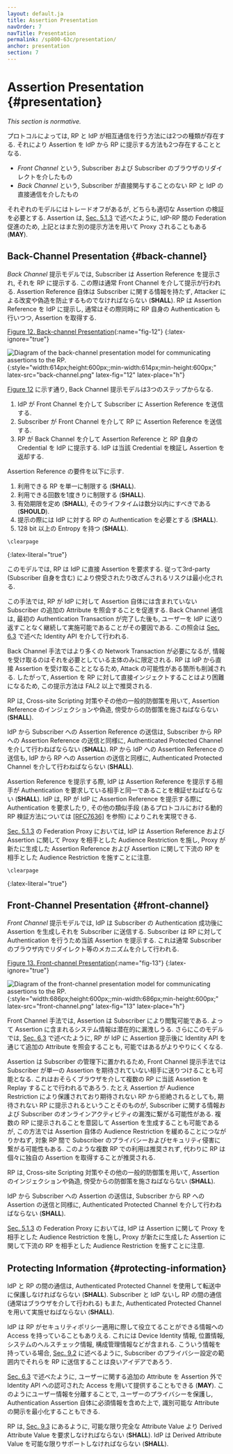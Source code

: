 ```yaml
---
layout: default.ja
title: Assertion Presentation
navOrder: 7
navTitle: Presentation
permalink: /sp800-63c/presentation/
anchor: presentation
section: 7
---
```


# Assertion Presentation {#presentation}

*This section is normative.*

<!--
 Depending on the specifics of the protocol, the RP and the IdP communicate with each other in two ways, which lends to two different ways in which an assertion can be passed from the IdP to the RP:
-->

プロトコルによっては, RP と IdP が相互通信を行う方法には2つの種類が存在する.
それにより Assertion を IdP から RP に提示する方法も2つ存在することとなる.

<!--
 - The *front channel*, through redirects involving the subscriber and the subscriber's browser; or
 - The *back channel*, through a direct connection between the RP and IdP, not involving the subscriber directly.
-->

- *Front Channel* という, Subscriber および Subscriber のブラウザのリダイレクトを介したもの
- *Back Channel* という, Subscriber が直接関与することのない RP と IdP の直接通信を介したもの

<!--
There are tradeoffs with each model, but each requires the proper validation of the assertion. Assertions **MAY** also be proxied to facilitate federation between IdPs and RPs using different presentation methods, as discussed in detail in [Sec. 5.1.3](sec5_federation.md#proxied).
-->

それぞれのモデルにはトレードオフがあるが, どちらも適切な Assertion の検証を必要とする.
Assertion は, [Sec. 5.1.3](sec5_federation.ja.mdmd#proxied) で述べたように, IdP-RP 間の Federation 促進のため, 上記とはまた別の提示方法を用いて Proxy されることもある (**MAY**).

## Back-Channel Presentation {#back-channel}

<!--
In the *back-channel* presentation model, the subscriber is given an assertion reference to present to the RP, generally through the front channel. The assertion reference itself contains no information about the subscriber and **SHALL** be resistant to tampering and fabrication by an attacker. The RP presents the assertion reference to the IdP, usually along with authentication of the RP itself, to fetch the assertion.
-->

*Back Channel* 提示モデルでは, Subscriber は Assertion Reference を提示され, それを RP に提示する. この際は通常 Front Channel を介して提示が行われる.
Assertion Reference 自体は Subscriber に関する情報を持たず, Attacker による改変や偽造を防止するものでなければならない (**SHALL**).
RP は Assertion Reference を IdP に提示し, 通常はその際同時に RP 自身の Authentication も行いつつ, Assertion を取得する.

[Figure 12. Back-channel Presentation](sec7_presentation.md#fig-63cSec7-Figure1){:name="fig-12"}
{:latex-ignore="true"}

![Diagram of the back-channel presentation model for communicating assertions to the RP.]({{site.baseurl}}/{{page.collection}}/media/back-channel.png 'Back-channel Presentation'){:style="width:614px;height:600px;;min-width:614px;min-height:600px;" latex-src="back-channel.png" latex-fig="12" latex-place="h"}

<!--
As shown in [Figure 12](sec7_presentation.md#fig-12), the back-channel presentation model consists of three steps:
-->

[Figure 12](sec7_presentation.ja.md#fig-12) に示す通り, Back Channel 提示モデルは3つのステップからなる.

<!--
1. The IdP sends an assertion reference to the subscriber through the front channel.
2. The subscriber sends the assertion reference to the RP through the front channel.
3. The RP presents the assertion reference and its RP credentials to the IdP through the back channel. The IdP validates the credentials and returns the assertion.
-->

1. IdP が Front Channel を介して Subscriber に Assertion Reference を送信する.
2. Subscriber が Front Channel を介して RP に Assertion Reference を送信する.
3. RP が Back Channel を介して Assertion Reference と RP 自身の Credential を IdP に提示する. IdP は当該 Credential を検証し Assertion を返却する.

<!--
The assertion reference:
-->

Assertion Reference の要件を以下に示す.

<!--
 1. **SHALL** be limited to use by a single RP.
 2. **SHALL** be single-use.
 3. **SHALL** be time limited, and **SHOULD** have a lifetime of no more than a small number of minutes in length.
 4. **SHALL** be presented along with authentication of the RP to the IdP.
 5. **SHALL** contain at least 128 bits of entropy.
-->

1. 利用できる RP を単一に制限する (**SHALL**).
2. 利用できる回数を1度きりに制限する (**SHALL**).
3. 有効期限を定め (**SHALL**), そのライフタイムは数分以内にすべきである (**SHOULD**).
4. 提示の際には IdP に対する RP の Authentication を必要とする (**SHALL**).
5. 128 bit 以上の Entropy を持つ (**SHALL**).

~~~
\clearpage
~~~
{:latex-literal="true"}

<!--
In this model, the RP directly requests the assertion from the IdP, minimizing chances of interception and manipulation by a third party (including the subscriber themselves).
-->

このモデルでは, RP は IdP に直接 Assertion を要求する. 従って3rd-party (Subscriber 自身を含む) により傍受されたり改ざんされるリスクは最小化される.

<!--
This method also facilitates the RP querying the IdP for additional attributes about the subscriber not included in the assertion itself, since back-channel communication can continue to occur after the initial authentication transaction has been completed without sending the user back to the IdP. This query occurs using an identity API, as described in [Sec. 6.3](sec6_assertions.md#s-identity-api).
-->

この手法では, RP が IdP に対して Assertion 自体には含まれていない Subscriber の追加の Attribute を照会することを促進する.
Back Channel 通信は, 最初の Authentication Transaction が完了した後も, ユーザーを IdP に送り返すことなく継続して実施可能であることがその要因である.
この照会は [Sec. 6.3](sec6_assertions.ja.md#s-identity-api) で述べた Identity API を介して行われる.

<!--
More network transactions are required in the back-channel method, but the information is limited to only those parties that need it. Since an RP is expecting to get an assertion only from the IdP directly, the attack surface is reduced. Consequently, it is more difficult to inject assertions directly into the RP and this presentation method is recommended for FAL2 and above.
-->

Back Channel 手法ではより多くの Network Transaction が必要になるが, 情報を受け取るのはそれを必要としている主体のみに限定される.
RP は IdP から直接 Assertion を受け取ることとなるため, Attack の可能性がある箇所も削減される.
したがって, Assertion を RP に対して直接インジェクトすることはより困難になるため, この提示方法は FAL2 以上で推奨される.

<!--
The RP **SHALL** protect itself against injection of manufactured or captured assertion references by use of cross-site scripting protection or other accepted techniques.
-->

RP は, Cross-site Scripting 対策やその他の一般的防御策を用いて, Assertion Reference のインジェクションや偽造, 傍受からの防御策を施さねばならない (**SHALL**).

<!--
Conveyance of the assertion reference from the IdP to the subscriber, as well as from the subscriber to the RP, **SHALL** be made over an authenticated protected channel. Conveyance of the assertion reference from the RP to the IdP, as well as the assertion from the IdP to the RP, **SHALL** be made over an authenticated protected channel.
-->

IdP から Subscriber への Assertion Reference の送信は, Subscriber から RP への Assertion Reference の送信と同様に, Authenticated Protected Channel を介して行わねばならない (**SHALL**).
RP から IdP への Assertion Reference の送信も, IdP から RP への Assertion の送信と同様に, Authenticated Protected Channel を介して行わねばならない (**SHALL**).

<!--
When assertion references are presented, the IdP **SHALL** verify that the party presenting the assertion reference is the same party that requested the authentication. The IdP can do this by requiring the RP to authenticate itself when presenting the assertion reference to the IdP or through other similar means (see [[RFC7636]](references.md#ref-RFC7636) for one protocol's method of dynamic RP verification).
-->

Assertion Reference を提示する際, IdP は Assertion Reference を提示する相手が Authentication を要求している相手と同一であることを検証せねばならない (**SHALL**).
IdP は, RP が IdP に Assertion Reference を提示する際に Authentication を要求したり, その他の類似手段 (あるプロトコルにおける動的 RP 検証方法については [[RFC7636]](references.ja.md#ref-RFC7636) を参照) によりこれを実現できる.

<!--
Note that in a federation proxy described in [Sec. 5.1.3](sec5_federation.md#proxied), the IdP audience restricts the assertion reference and assertion to the proxy, and the proxy restricts any newly-created assertion references or assertions to the downstream RP.
-->

[Sec. 5.1.3](sec5_federation.ja.md#proxied) の Federation Proxy においては, IdP は Assertion Reference および Assertion に関して Proxy を相手とした Audience Restriction を施し, Proxy が新たに生成した Assertion Reference および Assertion に関して下流の RP を相手とした Audience Restriction を施すことに注意.

~~~
\clearpage
~~~
{:latex-literal="true"}

## Front-Channel Presentation {#front-channel}

<!--
In the *front-channel* presentation model, the IdP creates an assertion and sends it to the subscriber after successful authentication. The assertion is presented by the subscriber to authenticate to the RP, usually through mechanisms within the subscriber's browser such as redirects.
-->

*Front Channel* 提示モデルでは, IdP は Subscriber の Authentication 成功後に Assertion を生成しそれを Subscriber に送信する.
Subscriber は RP に対して Authentication を行うため当該 Assertion を提示する.
これは通常 Subscriber のブラウザ内でリダイレクト等のメカニズムを介して行われる.

[Figure 13. Front-channel Presentation](sec7_presentation.ja.md#fig-13){:name="fig-13"}
{:latex-ignore="true"}

![Diagram of the front-channel presentation model for communicating assertions to the RP.]({{site.baseurl}}/{{page.collection}}/media/front-channel.png 'Front-channel Presentation'){:style="width:686px;height:600px;;min-width:686px;min-height:600px;" latex-src="front-channel.png" latex-fig="13" latex-place="h"}

<!--
An assertion is visible to the subscriber in the front-channel method, which could potentially cause leakage of system information included in the assertion. Further, it is possible but more awkward in this model for the RP to query the IdP for additional attributes after the presentation of the assertion using an identity API, as described in [Sec. 6.3](sec6_assertions.md#s-identity-api).
-->

Front Channel 手法では, Assertion は Subscriber により閲覧可能である.
よって Assertion に含まれるシステム情報は潜在的に漏洩しうる.
さらにこのモデルでは, [Sec. 6.3](sec6_assertions.ja.md#s-identity-api) で述べたように, RP が IdP に Assertion 提示後に Identity API を通じて追加の Attribute を照会することも, 可能ではあるがよりやりにくくなる.

<!--
Since the assertion is under the subscriber's control, the front-channel presentation method also allows the subscriber to submit a single assertion to unintended parties, perhaps by a browser replaying an assertion at multiple RPs. Even if the assertion is audience-restricted and rejected by unintended RPs, its presentation at unintended RPs could lead to leaking information about the subscriber and their online activities. Though it is possible to intentionally create an assertion designed to be presented to multiple RPs, this method can lead to lax audience restriction of the assertion itself, which in turn could lead to privacy and security breaches for the subscriber across these RPs. Such multi-RP use is not recommended. Instead, RPs are encouraged to fetch their own individual assertions.
-->

Assertion は Subscriber の管理下に置かれるため, Front Channel 提示手法では Subscriber が単一の Assertion を期待されていない相手に送りつけることも可能となる. これはおそらくブラウザを介して複数の RP に当該 Assetion を Replay することで行われるであろう.
たとえ Assertion が Audience Restriction により保護されており期待されない RP から拒絶されるとしても, 期待されない RP に提示されるということそのものが, Subscriber に関する情報および Subscriber のオンラインアクティビティの漏洩に繋がる可能性がある.
複数の RP に提示されることを意図して Assertion を生成することも可能であるが, この方法では Assertion 自体の Audience Restriction を緩めることにつながりかねず, 対象 RP 間で Subscriber のプライバシーおよびセキュリティ侵害に繋がる可能性もある.
このような複数 RP での利用は推奨されず, 代わりに RP は個々に独自の Assertion を取得することが推奨される.

<!--
The RP **SHALL** protect itself against injection of manufactured or captured assertions by use of cross-site scripting protection and other accepted techniques.
-->

RP は, Cross-site Scripting 対策やその他の一般的防御策を用いて, Assertion のインジェクションや偽造, 傍受からの防御策を施さねばならない (**SHALL**).

<!--
Conveyance of the assertion from the IdP to the subscriber, as well as from the subscriber to the RP, **SHALL** be made over an authenticated protected channel.
-->

IdP から Subscriber への Assertion の送信は, Subscriber から RP への Assertion の送信と同様に, Authenticated Protected Channel を介して行わねばならない (**SHALL**).

<!--
Note that in a federation proxy described in [Sec. 5.1.3](sec5_federation.md#proxied), the IdP audience restricts the assertion to the proxy, and the proxy restricts any newly-created assertions to the downstream RP.
-->

[Sec. 5.1.3](sec5_federation.ja.md#proxied) の Federation Proxy においては, IdP は Assertion に関して Proxy を相手とした Audience Restriction を施し, Proxy が新たに生成した Assertion に関して下流の RP を相手とした Audience Restriction を施すことに注意.

## Protecting Information {#protecting-information}

<!--
Communications between the IdP and the RP **SHALL** be protected in transit using an authenticated protected channel. Communications between the subscriber and either the IdP or the RP (usually through a browser) **SHALL** be made using an authenticated protected channel.
-->

IdP と RP の間の通信は, Authenticated Protected Channel を使用して転送中に保護しなければならない (**SHALL**).
Subscriber と IdP ないし RP の間の通信 (通常はブラウザを介して行われる) もまた, Authenticated Protected Channel を用いて実施せねばならない (**SHALL**).

<!--
Note that the IdP may have access to information that may be useful to the RP in enforcing security policies, such as device identity, location, system health checks, and configuration management. If so, it may be a good idea to pass this information along to the RP within the bounds of the subscriber's privacy preferences described in [Sec. 9.2](sec9_privacy.md#notice).
-->

IdP は RP がセキュリティポリシー適用に際して役立てることができる情報への Access を持っていることもありえる.
これには Device Identity 情報, 位置情報, システムのヘルスチェック情報, 構成管理情報などが含まれる.
こういう情報を持っている場合, [Sec. 9.2](sec9_privacy.ja.md#notice) に述べるように, Subscriber のプライバシー設定の範囲内でそれらを RP に送信することは良いアイデアであろう.

<!--
Additional attributes about the user **MAY** be included outside of the assertion itself by use of authorized access to an identity API as discussed in [Sec. 6.3](sec6_assertions.md#s-identity-api). Splitting user information in this manner can aid in protecting user privacy and allow for limited disclosure of identifying attributes on top of the essential information in the authentication assertion itself.
-->

[Sec. 6.3](sec6_assertions.ja.md#s-identity-api) で述べたように, ユーザーに関する追加の Attribute を Assertion 外で Identity API への認可された Access を用いて提供することもできる (**MAY**).
このようにユーザー情報を分離することで, ユーザーのプライバシーを保護し, Authentication Assertion 自体に必須情報を含めた上で, 識別可能な Attribute の開示を最小化することもできる.

<!--
The RP **SHALL**, where feasible, request derived attribute values rather than full attribute values as described in [Sec. 9.3](sec9_privacy.md#minimization). The IdP **SHALL** support derived attribute values to the extent possible.
-->

RP は, [Sec. 9.3](sec9_privacy.ja.md#minimization) にあるように, 可能な限り完全な Attribute Value より Derived Attribute Value を要求しなければならない (**SHALL**).
IdP は Derived Attribute Value を可能な限りサポートしなければならない (**SHALL**).
